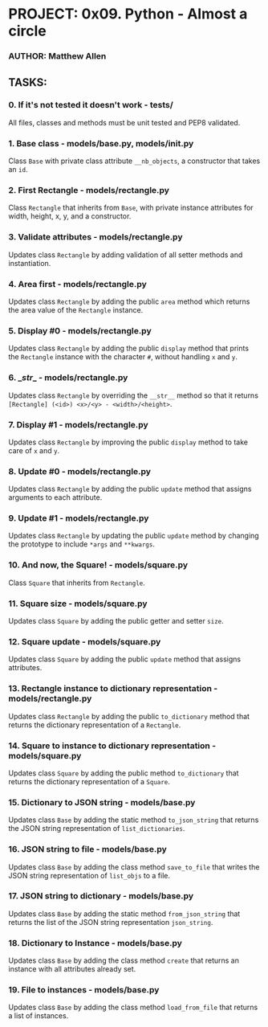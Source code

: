 # PROJECT: 0x09. Python - Almost a circle
### AUTHOR: Matthew Allen

## TASKS:
### 0. If it's not tested it doesn't work - tests/
All files, classes and methods must be unit tested and PEP8 validated.

### 1. Base class - models/base.py, models/__init__.py
Class `Base` with private class attribute `__nb_objects`, a constructor that takes an `id`.

### 2. First Rectangle - models/rectangle.py
Class `Rectangle` that inherits from `Base`, with private instance attributes for width, height, x, y, and a constructor.

### 3. Validate attributes - models/rectangle.py
Updates class `Rectangle` by adding validation of all setter methods and instantiation.

### 4. Area first - models/rectangle.py
Updates class `Rectangle` by adding the public `area` method which returns the area value of the `Rectangle` instance.

### 5. Display #0 - models/rectangle.py
Updates class `Rectangle` by adding the public `display` method that prints the `Rectangle` instance with the character `#`, without handling `x` and `y`.

### 6. \__str__ - models/rectangle.py
Updates class `Rectangle` by overriding the `__str__` method so that it returns `[Rectangle] (<id>) <x>/<y> - <width>/<height>`.

### 7. Display #1 - models/rectangle.py
Updates class `Rectangle` by improving the public `display` method to take care of `x` and `y`.

### 8. Update #0 - models/rectangle.py
Updates class `Rectangle` by adding the public `update` method that assigns arguments to each attribute.

### 9. Update #1 - models/rectangle.py
Updates class `Rectangle` by updating the public `update` method by changing the prototype to include `*args` and `**kwargs`.

### 10. And now, the Square! - models/square.py
Class `Square` that inherits from `Rectangle`.

### 11. Square size - models/square.py
Updates class `Square` by adding the public getter and setter `size`.

### 12. Square update - models/square.py
Updates class `Square` by adding the public `update` method that assigns attributes.

### 13. Rectangle instance to dictionary representation - models/rectangle.py
Updates class `Rectangle` by adding the public `to_dictionary` method that returns the dictionary representation of a `Rectangle`.

### 14. Square to instance to dictionary representation - models/square.py
Updates class `Square` by adding the public method `to_dictionary` that returns the dictionary representation of a `Square`.

### 15. Dictionary to JSON string - models/base.py
Updates class `Base` by adding the static method `to_json_string` that returns the JSON string representation of `list_dictionaries`.

### 16. JSON string to file - models/base.py
Updates class `Base` by adding the class method `save_to_file` that writes the JSON string representation of `list_objs` to a file.

### 17. JSON string to dictionary - models/base.py
Updates class `Base` by adding the static method `from_json_string` that returns the list of the JSON string representation `json_string`.

### 18. Dictionary to Instance - models/base.py
Updates class `Base` by adding the class method `create` that returns an instance with all attributes already set.

### 19. File to instances - models/base.py
Updates class `Base` by adding the class method `load_from_file` that returns a list of instances.
